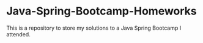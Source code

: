 # Java-Spring-Bootcamp-Homeworks
This is a repository to store my solutions to a Java Spring Bootcamp  I attended.
